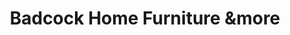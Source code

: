 ---
title: "Badcock Home Furniture &more"
url: /greenville/badcock-home-furniture-andmore/
shop: furniture
---